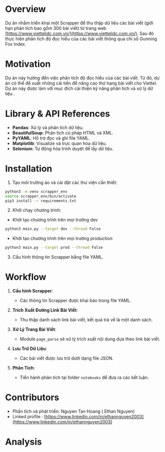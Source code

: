 # Overview

Dự án nhằm triển khai một Scrapper để thu thập dữ liệu các bài viết (giới hạn phân tích bao gồm 300 bài viết) từ trang web [https://www.viettelidc.com.vn/](https://www.viettelidc.com.vn/). Sau đó thực hiện phân tích độ đọc hiểu của các bài viết thông qua chỉ số Gunning Fox Index.

# Motivation

Dự án này hướng đến việc phân tích độ đọc hiểu của các bài viết. Từ đó, dự án có thể đề xuất những cải tiến để nâng cao thứ hạng bài viết cho Viettel. Dự án này được làm với mục đích cải thiện kỹ năng phân tích và xử lý dữ liệu .

# Library & API References

- **Pandas**: Xử lý và phân tích dữ liệu.
- **BeautifulSoup**: Phân tích cú pháp HTML và XML.
- **PyYAML**: Hỗ trợ đọc và ghi file YAML.
- **Matplotlib**: Visualize và trực quan hóa dữ liệu.
- **Selenium**: Tự động hóa trình duyệt để lấy dữ liệu.

# Installation

1. Tạo môi trường ảo và cài đặt các thư viện cần thiết:

```bash
python3 -m venv scrapper_env
source scrapper_env/bin/activate
pip3 install -r requirements.txt
```

2. Khởi chạy chương trình:

- Khởi tạo chương trình trên mọi trường dev

```bash
python3 main.py --target dev --thread False
```

- Khởi tạo chương trình trên mọi trường production

```bash
python3 main.py --target prod --thread False
```

3. Cấu hình thông tin Scrapper bằng file YAML.

# Workflow

1. **Cấu hình Scrapper**:

   - Các thông tin Scrapper được khai báo trong file YAML.

2. **Trích Xuất Đường Link Bài Viết**:

   - Thu thập danh sách link bài viết, kết quả trả về là một danh sách.

3. **Xử Lý Trang Bài Viết**:

   - Module `page_parse` sẽ xử lý trích xuất nội dung dựa theo link bài viết.

4. **Lưu Trữ Dữ Liệu**:

   - Các bài viết được lưu trữ dưới dạng file JSON.

5. **Phân Tích**:
   - Tiến hành phân tích tại folder `notebooks` để đưa ra các kết luận.

# Contributors

- Phần tích và phát triển: Nguyen Tan Hoang ( Ethan Nguyen)
- Linked profile : [https://www.linkedin.com/in/ethannguyen2003](https://www.linkedin.com/in/ethannguyen2003)

# Analysis
